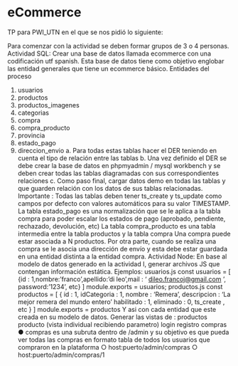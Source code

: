 # eCommerce
TP para PWI_UTN en el que se nos pidió lo siguiente:

Para comenzar con la actividad se deben formar grupos de 3 o 4 personas.
Actividad SQL:
Crear una base de datos llamada ecommerce con una codificación utf spanish.
Esta base de datos tiene como objetivo englobar las entidad generales que tiene un
ecommerce básico.
Entidades del proceso
1. usuarios
2. productos
3. productos_imagenes
4. categorias
5. compra
6. compra_producto
7. provincia
8. estado_pago
9. direccion_envio
a. Para todas estas tablas hacer el DER teniendo en cuenta el tipo de relación entre las
tablas
b. Una vez definido el DER se debe crear la base de datos en phpmyadmin / mysql
workbench y se deben crear todas las tablas diagramadas con sus correspondientes
relaciones
c. Como paso final, cargar datos demo en todas las tablas y que guarden relación con
los datos de sus tablas relacionadas.
Importante :
Todas las tablas deben tener ts_create y ts_update como campos por defecto con valores
automáticos para su valor TIMESTAMP.
La tabla estado_pago es una normalización que se le aplica a la tabla compra para poder
escalar los estados de pago (aprobado, pendiente, rechazado, devolución, etc)
La tabla compra_producto es una tabla intermedia entre la tabla productos y la tabla compra
Una compra puede estar asociada a N productos.
Por otra parte, cuando se realiza una compra se le asocia una dirección de envío y esta
debe estar guardada en una entidad distinta a la entidad compra.
Actividad Node:
En base al modelo de datos generado en la actividad I, generar archivos JS que contengan
información estática.
Ejemplos:
usuarios.js
const usuarios = [
{id : 1,nombre:’franco’,apellido:’di leo’,mail : ‘ dileo.francoj@gmail.com ’,
password:’1234’, etc}
]
module.exports = usuarios;
productos.js
const productos = [
{
id : 1,
idCategoria : 1,
nombre : ‘Remera’,
descripcion : ‘La mejor remera del mundo entero’
habilitado : 1,
eliminado : 0,
ts_create , etc
}
]
module.exports = productos
Y asi con cada entidad que este creada en su modelo de datos.
Generar las vistas de :
productos
producto (vista individual recibiendo parametro)
login
registro
compras
● compras es una subruta dentro de /admin y su objetivo es que pueda ver todas las
compras en formato tabla de todos los usuarios que compraron en la plataforma
○ host:puerto/admin/compras
○ host:puerto/admin/compras/1
